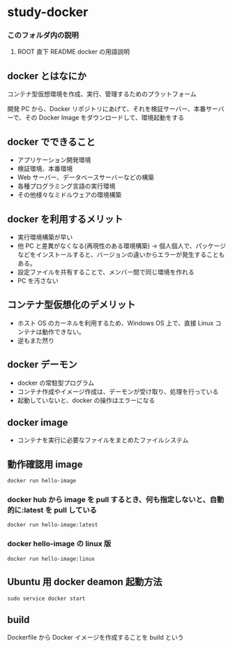 # study-docker
 
### このフォルダ内の説明

1. ROOT 直下 README docker の用語説明

## docker とはなにか

コンテナ型仮想環境を作成、実行、管理するためのプラットフォーム

開発 PC から、Docker リポジトリにあげて、それを検証サーバー、本番サーバーで、その Docker Image をダウンロードして、環境起動をする

## docker でできること

- アプリケーション開発環境
- 検証環境、本番環境
- Web サーバー、データベースサーバーなどの構築
- 各種プログラミング言語の実行環境
- その他様々なミドルウェアの環境構築

## docker を利用するメリット

- 実行環境構築が早い
- 他 PC と差異がなくなる(再現性のある環境構築)
  → 個人個人で、パッケージなどをインストールすると、バージョンの違いからエラーが発生することもある。
- 設定ファイルを共有することで、メンバー間で同じ環境を作れる
- PC を汚さない

## コンテナ型仮想化のデメリット

- ホスト OS のカーネルを利用するため、Windows OS 上で、直接 Linux コンテナは動作できない。
- 逆もまた然り

## docker デーモン

- docker の常駐型プログラム
- コンテナ作成やイメージ作成は、デーモンが受け取り、処理を行っている
- 起動していないと、docker の操作はエラーになる

## docker image

- コンテナを実行に必要なファイルをまとめたファイルシステム

## 動作確認用 image

`docker run hello-image`

### docker hub から image を pull するとき、何も指定しないと、自動的に:latest を pull している

`docker run hello-image:latest`

### docker hello-image の linux 版

`docker run hello-image:linux`

## Ubuntu 用 docker deamon 起動方法

`sudo service docker start`

## build

Dockerfile から Docker イメージを作成することを build という
